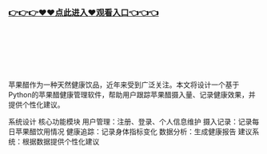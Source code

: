 ### [👉👉👉♥♥点此进入♥观看入口👈👈👈](https://mrddrm.github.io/17c.html)
<br></br><br></br><br></br>
苹果醋作为一种天然健康饮品，近年来受到广泛关注。本文将设计一个基于Python的苹果醋健康管理软件，帮助用户跟踪苹果醋摄入量、记录健康效果，并提供个性化建议。

系统设计
核心功能模块
用户管理：注册、登录、个人信息维护
摄入记录：记录每日苹果醋饮用情况
健康追踪：记录身体指标变化
数据分析：生成健康报告
建议系统：根据数据提供个性化建议
